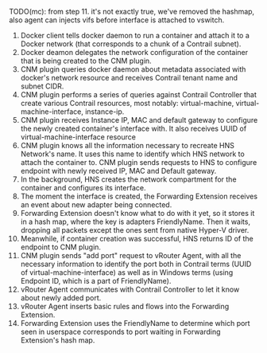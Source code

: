 TODO(mc): from step 11. it's not exactly true, we've removed the hashmap, also agent can injects vifs before interface is attached to vswitch.

1. Docker client tells docker daemon to run a container and attach it to a Docker network (that corresponds to a chunk of a Contrail subnet).
1. Docker deamon delegates the network configuration of the container that is being created to the CNM plugin.
1. CNM plugin queries docker daemon about metadata associated with docker's network resource and receives Contrail tenant name and subnet CIDR.
1. CNM plugin performs a series of queries against Contrail Controller that create various Contrail resources, most notably: virtual-machine, virtual-machine-interface, instance-ip.
1. CNM plugin receives Instance IP, MAC and default gateway to configure the newly created container's interface with. It also receives UUID of virtual-machine-interface resource
1. CNM plugin knows all the information necessary to recreate HNS Network's name. It uses this name to identify which HNS network to attach the container to. CNM plugin sends requests to HNS to configure endpoint with newly received IP, MAC and Default gateway.
1. In the background, HNS creates the network compartment for the container and configures its interface.
1. The moment the interface is created, the Forwarding Extension receives an event about new adapter being connected. 
1. Forwarding Extension doesn't know what to do with it yet, so it stores it in a hash map, where the key is adapters FriendlyName. Then it waits, dropping all packets except the ones sent from native Hyper-V driver.
1. Meanwhile, if container creation was successful, HNS returns ID of the endpoint to CNM plugin.
1. CNM plugin sends "add port" request to vRouter Agent, with all the necessary information to identify the port both in Contrail terms (UUID of virtual-machine-interface) as well as in Windows terms (using Endpoint ID, which is a part of FriendlyName).
1. vRouter Agent communicates with Contrail Controller to let it know about newly added port.
1. vRouter Agent inserts basic rules and flows into the Forwarding Extension. 
1. Forwarding Extension uses the FriendlyName to determine which port seen in userspace corresponds to port waiting in Forwarding Extension's hash map.

